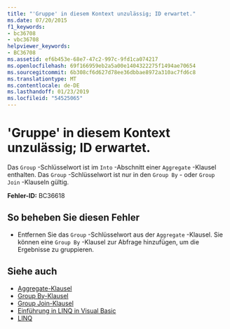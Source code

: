 ```yaml
---
title: "'Gruppe' in diesem Kontext unzulässig; ID erwartet."
ms.date: 07/20/2015
f1_keywords:
- bc36708
- vbc36708
helpviewer_keywords:
- BC36708
ms.assetid: ef6b453e-68e7-47c2-997c-9fd1ca074217
ms.openlocfilehash: 69f166959eb2a5a00e1404322275f1494ae70654
ms.sourcegitcommit: 6b308cf6d627d78ee36dbbae8972a310ac7fd6c8
ms.translationtype: MT
ms.contentlocale: de-DE
ms.lasthandoff: 01/23/2019
ms.locfileid: "54525065"
---
```

# <a name="group-not-allowed-in-this-context-identifier-expected"></a>'Gruppe' in diesem Kontext unzulässig; ID erwartet.
Das `Group` -Schlüsselwort ist im `Into` -Abschnitt einer `Aggregate` -Klausel enthalten. Das `Group` -Schlüsselwort ist nur in den `Group By` - oder `Group Join` -Klauseln gültig.  
  
 **Fehler-ID:** BC36618  
  
## <a name="to-correct-this-error"></a>So beheben Sie diesen Fehler  
  
-   Entfernen Sie das `Group` -Schlüsselwort aus der `Aggregate` -Klausel. Sie können eine `Group By` -Klausel zur Abfrage hinzufügen, um die Ergebnisse zu gruppieren.  
  
## <a name="see-also"></a>Siehe auch
- [Aggregate-Klausel](../../visual-basic/language-reference/queries/aggregate-clause.md)
- [Group By-Klausel](../../visual-basic/language-reference/queries/group-by-clause.md)
- [Group Join-Klausel](../../visual-basic/language-reference/queries/group-join-clause.md)
- [Einführung in LINQ in Visual Basic](../../visual-basic/programming-guide/language-features/linq/introduction-to-linq.md)
- [LINQ](../../visual-basic/programming-guide/language-features/linq/index.md)
